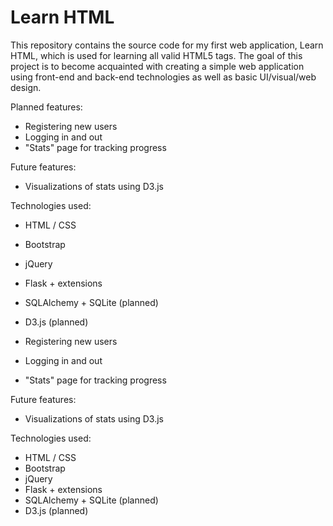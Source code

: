 Learn HTML
==========

This repository contains the source code for my first web application, Learn HTML, which is used for learning all valid HTML5 tags. The goal of this project is to become acquainted with creating a simple web application using front-end and back-end technologies as well as basic UI/visual/web design.

Planned features:
- Registering new users
- Logging in and out
- "Stats" page for tracking progress

Future features:
- Visualizations of stats using D3.js

Technologies used:
- HTML / CSS
- Bootstrap
- jQuery
- Flask + extensions
- SQLAlchemy + SQLite (planned)
- D3.js (planned)

- Registering new users
- Logging in and out
- "Stats" page for tracking progress

Future features:
- Visualizations of stats using D3.js

Technologies used:
- HTML / CSS
- Bootstrap
- jQuery
- Flask + extensions
- SQLAlchemy + SQLite (planned)
- D3.js (planned)